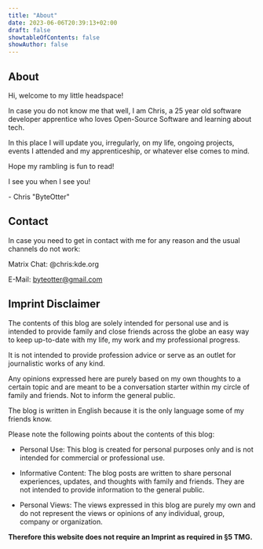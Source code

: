 ```yaml
---
title: "About"
date: 2023-06-06T20:39:13+02:00
draft: false
showtableOfContents: false
showAuthor: false
---
```

## About

Hi, welcome to my little headspace!

In case you do not know me that well, I am Chris, a 25 year old software developer apprentice who loves Open-Source Software and learning about tech.

In this place I will update you, irregularly, on my life, ongoing projects, events I attended and my apprenticeship, or whatever else comes to mind.

Hope my rambling is fun to read!

I see you when I see you!

\- Chris "ByteOtter"

## Contact

In case you need to get in contact with me for any reason and the usual channels do not work:

Matrix Chat: @chris:kde.org

E-Mail: byteotter@gmail.com

## Imprint Disclaimer

The contents of this blog are solely intended for personal use and is intended
to provide family and close friends across the globe an easy way to keep up-to-date
with my life, my work and my professional progress.

It is not intended to provide profession advice or serve as an outlet for journalistic works of any kind.

Any opinions expressed here are purely based on my own thoughts to a certain topic and are meant to be a conversation
starter within my circle of family and friends. Not to inform the general public.

The blog is written in English because it is the only language some of my friends know.

Please note the following points about the contents of this blog:

- Personal Use: This blog is created for personal purposes only and is not intended for commercial or professional use.

- Informative Content: The blog posts are written to share personal experiences, updates, and thoughts with family and friends. They are not intended to provide information to the general public.

- Personal Views: The views expressed in this blog are purely my own and do not represent the views or opinions of any individual, group, company or organization.

**Therefore this website does not require an Imprint as required in §5 TMG.**
